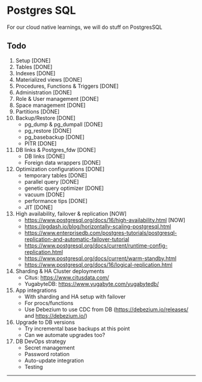 # Postgres SQL

For our cloud native learnings, we will do stuff on PostgresSQL

## Todo

1. Setup [DONE]
2. Tables [DONE]
3. Indexes [DONE]
4. Materialized views [DONE]
5. Procedures, Functions & Triggers [DONE]
6. Administration [DONE]
7. Role & User management [DONE]
8. Space management [DONE]
9. Partitions [DONE]
10. Backup/Restore [DONE]
    - pg_dump & pg_dumpall [DONE]
    - pg_restore [DONE]
    - pg_basebackup [DONE]
    - PITR [DONE]
11. DB links & Postgres_fdw [DONE]
    - DB links [DONE]
    - Foreign data wrappers [DONE]
12. Optimization configurations [DONE]
    - temporary tables [DONE]
    - parallel query [DONE]
    - genetic query optimizer [DONE]
    - vacuum [DONE]
    - performance tips [DONE]
    - JIT [DONE]
13. High availability, failover & replication [NOW]
    - https://www.postgresql.org/docs/16/high-availability.html [NOW]
    - https://pgdash.io/blog/horizontally-scaling-postgresql.html
    - https://www.enterprisedb.com/postgres-tutorials/postgresql-replication-and-automatic-failover-tutorial
    - https://www.postgresql.org/docs/current/runtime-config-replication.html
    - https://www.postgresql.org/docs/current/warm-standby.html
    - https://www.postgresql.org/docs/16/logical-replication.html
14. Sharding & HA Cluster deployments
    - Citus: https://www.citusdata.com/
    - YugabyteDB: https://www.yugabyte.com/yugabytedb/
15. App integrations
    - With sharding and HA setup with failover
    - For procs/functions
    - Use Debezium to use CDC from DB (https://debezium.io/releases/ and https://debezium.io/)
16. Upgrade to DB versions
    - Try incremental base backups at this point
    - Can we automate upgrades too? 
17. DB DevOps strategy
    - Secret management
    - Password rotation
    - Auto-update integration
    - Testing

---
